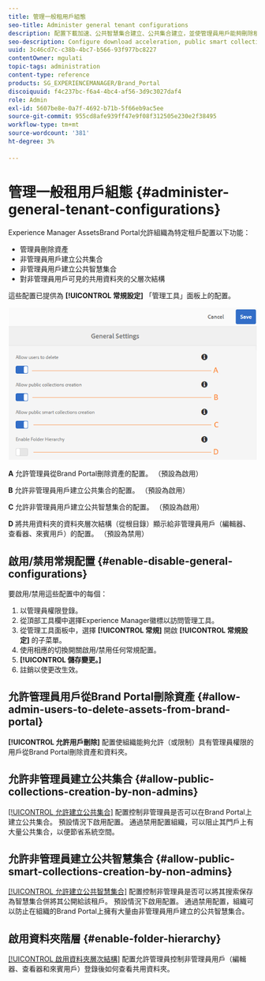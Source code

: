 ```yaml
---
title: 管理一般租用戶組態
seo-title: Administer general tenant configurations
description: 配置下載加速、公共智慧集合建立、公共集合建立，並使管理員用戶能夠刪除租戶上的資產。
seo-description: Configure download acceleration, public smart collection creation, public collection creation, and enable admin users to delete assets on tenants.
uuid: 3c46cd7c-c38b-4bc7-b566-93f977bc8227
contentOwner: mgulati
topic-tags: administration
content-type: reference
products: SG_EXPERIENCEMANAGER/Brand_Portal
discoiquuid: f4c237bc-f6a4-4bc4-af56-3d9c3027daf4
role: Admin
exl-id: 5607be8e-0a7f-4692-b71b-5f66eb9ac5ee
source-git-commit: 955cd8afe939ff47e9f08f312505e230e2f38495
workflow-type: tm+mt
source-wordcount: '381'
ht-degree: 3%

---
```


# 管理一般租用戶組態 {#administer-general-tenant-configurations}

Experience Manager AssetsBrand Portal允許組織為特定租戶配置以下功能：

* 管理員刪除資產
* 非管理員用戶建立公共集合
* 非管理員用戶建立公共智慧集合
* 對非管理員用戶可見的共用資料夾的父層次結構

這些配置已提供為 **[!UICONTROL 常規設定]** 「管理工具」面板上的配置。

![](assets/general-config.png)

**A**   允許管理員從Brand Portal刪除資產的配置。 （預設為啟用）

**B**   允許非管理員用戶建立公共集合的配置。 （預設為啟用）

**C**   允許非管理員用戶建立公共智慧集合的配置。 （預設為啟用）

**D**  將共用資料夾的資料夾層次結構（從根目錄）顯示給非管理員用戶（編輯器、查看器、來賓用戶）的配置。 （預設為禁用）

## 啟用/禁用常規配置 {#enable-disable-general-configurations}

要啟用/禁用這些配置中的每個：

1. 以管理員權限登錄。
1. 從頂部工具欄中選擇Experience Manager徽標以訪問管理工具。
1. 從管理工具面板中，選擇 **[!UICONTROL 常規]** 開啟 **[!UICONTROL 常規設定]** 的子菜單。
1. 使用相應的切換開關啟用/禁用任何常規配置。
1. **[!UICONTROL 儲存變更。]**
1. 註銷以使更改生效。

## 允許管理員用戶從Brand Portal刪除資產 {#allow-admin-users-to-delete-assets-from-brand-portal}

**[!UICONTROL 允許用戶刪除]** 配置使組織能夠允許（或限制）具有管理員權限的用戶從Brand Portal刪除資產和資料夾。

## 允許非管理員建立公共集合 {#allow-public-collections-creation-by-non-admins}

[[!UICONTROL 允許建立公共集合]](../using/brand-portal-share-collection.md#main-pars-text-1915052376) 配置控制非管理員是否可以在Brand Portal上建立公共集合。 預設情況下啟用配置。 通過禁用配置組織，可以阻止其門戶上有大量公共集合，以便節省系統空間。

## 允許非管理員建立公共智慧集合 {#allow-public-smart-collections-creation-by-non-admins}

[[!UICONTROL 允許建立公共智慧集合]](../using/brand-portal-searching.md#main-pars-header-500620467) 配置控制非管理員是否可以將其搜索保存為智慧集合併將其公開給該租戶。 預設情況下啟用配置。 通過禁用配置，組織可以防止在組織的Brand Portal上擁有大量由非管理員用戶建立的公共智慧集合。

<!-- 
## Allow download acceleration {#allow-download-acceleration}

[[!UICONTROL Allow download acceleration]](../using/accelerated-download.md) configuration lets the organizations to allow accelerated downloads of assets from Brand Portal and shared links, by integrating with IBM Aspera Connect that is an install-on-demand application. The application uses proprietary technology to remove TCP overheads.
-->

## 啟用資料夾階層 {#enable-folder-hierarchy}

[[!UICONTROL 啟用資料夾層次結構]](../using/brand-portal-sharing-folders.md#non-admin-user-access-to-shared-folders) 配置允許管理員控制非管理員用戶（編輯器、查看器和來賓用戶）登錄後如何查看共用資料夾。
